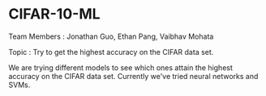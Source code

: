 # CIFAR-10-ML

Team Members : Jonathan Guo, Ethan Pang, Vaibhav Mohata

Topic : Try to get the highest accuracy on the CIFAR data set. 

We are trying different models to see which ones attain the highest accuracy on the CIFAR data set. Currently we've tried neural networks and SVMs.  
